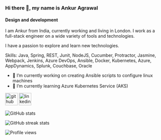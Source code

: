 ### Hi there 👋, my name is Ankur Agrawal
#### Design and development
I am Ankur from India, currently working and living in London. I work as a full-stack engineer on a wide variety of tools and technologies.

I have a passion to explore and learn new technologies.

Skills: Java, Spring, REST, Junit, NodeJS, Cucumber, Protractor, Jasmine, Webpack, Jenkins, Azure DevOps, Ansible, Docker, Kubernetes, Azure, AppDynamics, Splunk, Couchbase, Oracle

- 🔭 I’m currently working on creating Ansible scripts to configure linux machines 
- 🌱 I’m currently learning Azure Kubernetes Service (AKS) 


[<img src='https://cdn.jsdelivr.net/npm/simple-icons@3.0.1/icons/github.svg' alt='github' height='40'>](https://github.com/ankur93)  [<img src='https://cdn.jsdelivr.net/npm/simple-icons@3.0.1/icons/linkedin.svg' alt='linkedin' height='40'>](https://www.linkedin.com/in/ankur--agrawal/)  

![GitHub stats](https://github-readme-stats.vercel.app/api?username=ankur93&show_icons=true)  

![GitHub streak stats](https://github-readme-streak-stats.herokuapp.com/?user=ankur93)  

![Profile views](https://gpvc.arturio.dev/ankur93)  
